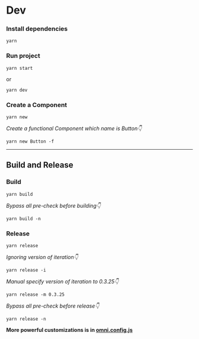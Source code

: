 # Dev

### Install dependencies
```shell
yarn
```

### Run project
```shell
yarn start
```
or
```shell
yarn dev
```

### Create a Component
```shell
yarn new
```

*Create a functional Component which name is Button👇*
```shell
yarn new Button -f
```

---

## Build and Release
### Build
```shell
yarn build
```

*Bypass all pre-check before building👇*
```shell
yarn build -n
```

### Release
```shell
yarn release
```

*Ignoring version of iteration👇*
```shell
yarn release -i
```

*Manual specify version of iteration to 0.3.25👇*
```shell
yarn release -m 0.3.25
```

*Bypass all pre-check before release👇*
```shell
yarn release -n
```

**More powerful customizations is in [omni.config.js](https://github.com/omni-door/cli/blob/master/docs/OMNI.md)**